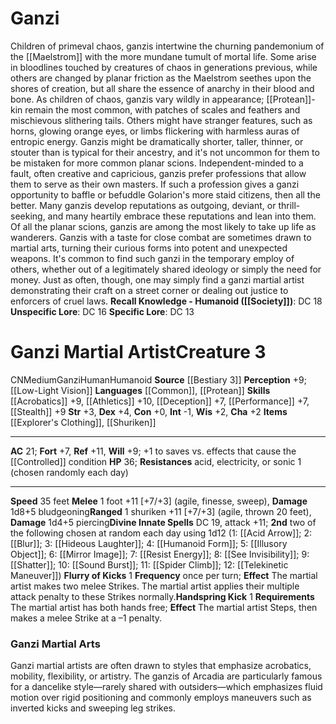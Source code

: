 ﻿---
ac: '21'
alignment: CN
all_resistance: null
burrow_speed: null
charisma: '+2'
climb_speed: null
constitution: '+0'
creature_ability:
- Flurry of Kicks
- Handspring Kick
creature_family: '[[DATABASE/monsterfamily/Planar Scion|Planar Scion]]'
description: "Children of primeval chaos, ganzis intertwine the churning pandemonium\
  \ of the [[DATABASE/plane/Maelstrom|Maelstrom]] with the more mundane tumult of\
  \ mortal life. Some arise in bloodlines touched by creatures of chaos in generations\
  \ previous, while others are changed by planar friction as the Maelstrom seethes\
  \ upon the shores of creation, but all share the essence of anarchy in their blood\
  \ and bone.<br/><br/> As children of chaos, ganzis vary wildly in appearance; [[DATABASE/monsterfamily/Protean|protean]]\
  \ -kin remain the most common, with patches of scales and feathers and mischievous\
  \ slithering tails. Others might have stranger features, such as horns, glowing\
  \ orange eyes, or limbs flickering with harmless auras of entropic energy. Ganzis\
  \ might be dramatically shorter, taller, thinner, or stouter than is typical for\
  \ their ancestry, and it's not uncommon for them to be mistaken for more common\
  \ planar scions.<br/><br/> Independent-minded to a fault, often creative and capricious,\
  \ ganzis prefer professions that allow them to serve as their own masters. If such\
  \ a profession gives a ganzi opportunity to baffle or befuddle Golarion's more staid\
  \ citizens, then all the better. Many ganzis develop reputations as outgoing, deviant,\
  \ or thrill-seeking, and many heartily embrace these reputations and lean into them.\
  \ Of all the planar scions, ganzis are among the most likely to take up life as\
  \ wanderers.<br/><br/> Ganzis with a taste for close combat are sometimes drawn\
  \ to martial arts, turning their curious forms into potent and unexpected weapons.\
  \ It's common to find such ganzi in the temporary employ of others, whether out\
  \ of a legitimately shared ideology or simply the need for money. Just as often,\
  \ though, one may simply find a ganzi martial artist demonstrating their craft on\
  \ a street corner or dealing out justice to enforcers of cruel laws.<br/><br/><b><u>Recall\
  \ Knowledge - Humanoid</u> ( [[DATABASE/skill/Society|Society]] )</b>: DC 18<br/><b><u>Unspecific\
  \ Lore</u></b>: DC 16<br/><b><u>Specific Lore</u></b>: DC 13<div class=\"viewbox\"\
  >{{ viewbox(type=monster, id=1266, name=Ganzi) }}</div><h1 class=\"title\">Ganzi\
  \ Martial Artist<span style=\"margin-left:auto; margin-right:0\">Creature 3</span></h1><span\
  \ class=\"traitalignment\">CN</span><span class=\"traitsize\">Medium</span><span\
  \ class=\"trait\"> [[DATABASE/trait/Ganzi|Ganzi]] </span><span class=\"trait\">\
  \ [[DATABASE/trait/Human|Human]] </span><span class=\"trait\"> [[DATABASE/trait/Humanoid|Humanoid]]\
  \ </span><br/><b>Source</b> [[DATABASE/source/Bestiary 3|Bestiary 3]] <br/><b>Perception</b>\
  \ +9; [[DATABASE/monsterability/Low-Light Vision|low-light vision]] <br/><b>Languages</b>\
  \ [[DATABASE/language/Common|Common]] , [[DATABASE/language/Protean|Protean]] <br/><b>Skills</b>\
  \ [[DATABASE/skill/Acrobatics|Acrobatics]] +9, [[DATABASE/skill/Athletics|Athletics]]\
  \ +10, [[DATABASE/skill/Deception|Deception]] +7, [[DATABASE/skill/Performance|Performance]]\
  \ +7, [[DATABASE/skill/Stealth|Stealth]] +9<br/><b>Str</b> +3, <b>Dex</b> +4, <b>Con</b>\
  \ +0, <b>Int</b> -1, <b>Wis</b> +2, <b>Cha</b> +2<br/><b>Items</b> [[DATABASE/armor/Explorer's\
  \ Clothing|explorer's clothing]] , [[DATABASE/weapon/Shuriken|shuriken (20)]] <hr/><b>AC</b>\
  \ 21; <b>Fort</b> +7, <b>Ref</b> +11, <b>Will</b> +9; +1 to saves vs. effects that\
  \ cause the [[DATABASE/condition/Controlled|controlled]] condition<br/><b>HP</b>\
  \ 36; <b>Resistances</b> acid, electricity, or sonic 1 (chosen randomly each day)<hr/><b>Speed</b>\
  \ 35 feet<br/><span class=\"hanging-indent\"><b>Melee</b> <span aria-label=\"Single\
  \ Action\" class=\"action\" role=\"img\" title=\"Single Action\">[one-action]</span>\
  \  foot +11 [+7/+3] ( [[DATABASE/trait/Agile|agile]] , [[DATABASE/trait/Finesse|finesse]]\
  \ , [[DATABASE/trait/Sweep|sweep]] ), <b>Damage</b> 1d8+5 bludgeoning</span><span\
  \ class=\"hanging-indent\"><b>Ranged</b> <span aria-label=\"Single Action\" class=\"\
  action\" role=\"img\" title=\"Single Action\">[one-action]</span>  shuriken +11\
  \ [+7/+3] ( [[DATABASE/trait/Agile|agile]] , [[DATABASE/trait/Thrown|thrown 20 feet]]\
  \ ), <b>Damage</b> 1d4+5 piercing</span><b>Divine Innate Spells</b> DC 19, attack\
  \ +11; <b>2nd</b> two of the following chosen at random each day using 1d12 (1:\
  \ [[DATABASE/spell/Acid Arrow|acid arrow]] ; 2: [[DATABASE/spell/Blur|blur]] ; 3:\
  \ [[DATABASE/spell/Hideous Laughter|hideous laughter]] ; 4: [[DATABASE/spell/Humanoid\
  \ Form|humanoid form]] ; 5: [[DATABASE/spell/Illusory Object|illusory object]] ;\
  \ 6: [[DATABASE/spell/Mirror Image|mirror image]] ; 7: [[DATABASE/spell/Resist Energy|resist\
  \ energy]] ; 8: [[DATABASE/spell/See Invisibility|see invisibility]] ; 9: [[DATABASE/spell/Shatter|shatter]]\
  \ ; 10: [[DATABASE/spell/Sound Burst|sound burst]] ; 11: [[DATABASE/spell/Spider\
  \ Climb|spider climb]] ; 12: [[DATABASE/spell/Telekinetic Maneuver|telekinetic maneuver]]\
  \ )<br/><span class=\"hanging-indent\"><b>Flurry of Kicks</b> <span aria-label=\"\
  Single Action\" class=\"action\" role=\"img\" title=\"Single Action\">[one-action]</span>\
  \ <b>Frequency</b> once per turn; <b>Effect</b> The martial artist makes two melee\
  \ Strikes. The martial artist applies their multiple attack penalty to these Strikes\
  \ normally.</span><span class=\"hanging-indent\"><b>Handspring Kick</b> <span aria-label=\"\
  Single Action\" class=\"action\" role=\"img\" title=\"Single Action\">[one-action]</span>\
  \ <b>Requirements</b> The martial artist has both hands free; <b>Effect</b> The\
  \ martial artist Steps, then makes a melee Strike at a \u20131 penalty.</span><h3\
  \ class=\"title\"><img alt=\"Sidebar - Additional Lore\" src=\"Images\\Icons\\Sidebar_2_AdditionalLore.png\"\
  \ style=\"height:18px; padding:2px 10px 0px 2px\" title=\"Sidebar - Additional Lore\"\
  /> Ganzi Martial Arts</h3>Ganzi martial artists are often drawn to styles that emphasize\
  \ acrobatics, mobility, flexibility, or artistry. The ganzis of Arcadia are particularly\
  \ famous for a dancelike style\u2014rarely shared with outsiders\u2014which emphasizes\
  \ fluid motion over rigid positioning and commonly employs maneuvers such as inverted\
  \ kicks and sweeping leg strikes."
dexterity: '+4'
element: null
fly_speed: null
fortitude: '+7'
hardness: null
hp: '36'
id: '1266'
immunity: null
intelligence: '-1'
land_speed: '35'
language:
- '[[DATABASE/language/Common|Common]]'
- '[[DATABASE/language/Protean|Protean]]'
level: '3'
max_speed: '35'
name: Ganzi Martial Artist
perception: '+9'
rarity: Common
reflex: '+11'
resistance:
- acid
- electricity
- or sonic 1 (chosen randomly each day)
rus_type_level: null
school: null
sense:
- '[[DATABASE/monsterability/Low-Light Vision|low-light vision]]'
size: Medium
skill:
- '[[DATABASE/skill/Athletics|Athletics]] +10'
- '[[DATABASE/skill/Acrobatics|Acrobatics]] +9'
- '[[DATABASE/skill/Deception|Deception]] +7'
- '[[DATABASE/skill/Performance|Performance]] +7'
- '[[DATABASE/skill/Stealth|Stealth]] +9'
source: '[[DATABASE/source/Bestiary 3|Bestiary 3]]'
speed:
- 35 feet
spell:
- '[[DATABASE/spell/Acid Arrow|Acid Arrow]]'
strength: '+3'
strength_req: '3'
strongest_save:
- Reflex
swim_speed: null
trait:
- '[[DATABASE/trait/Ganzi|Ganzi]]'
- '[[DATABASE/trait/Human|Human]]'
- '[[DATABASE/trait/Humanoid|Humanoid]]'
type: Creature
vision: Low-light vision
weakest_save:
- Fortitude
weakness: null
will: '+9'
wisdom: '+2'

---
# Ganzi

Children of primeval chaos, ganzis intertwine the churning pandemonium of the [[Maelstrom]] with the more mundane tumult of mortal life. Some arise in bloodlines touched by creatures of chaos in generations previous, while others are changed by planar friction as the Maelstrom seethes upon the shores of creation, but all share the essence of anarchy in their blood and bone.
 As children of chaos, ganzis vary wildly in appearance; [[Protean]]-kin remain the most common, with patches of scales and feathers and mischievous slithering tails. Others might have stranger features, such as horns, glowing orange eyes, or limbs flickering with harmless auras of entropic energy. Ganzis might be dramatically shorter, taller, thinner, or stouter than is typical for their ancestry, and it's not uncommon for them to be mistaken for more common planar scions.
 Independent-minded to a fault, often creative and capricious, ganzis prefer professions that allow them to serve as their own masters. If such a profession gives a ganzi opportunity to baffle or befuddle Golarion's more staid citizens, then all the better. Many ganzis develop reputations as outgoing, deviant, or thrill-seeking, and many heartily embrace these reputations and lean into them. Of all the planar scions, ganzis are among the most likely to take up life as wanderers.
 Ganzis with a taste for close combat are sometimes drawn to martial arts, turning their curious forms into potent and unexpected weapons. It's common to find such ganzi in the temporary employ of others, whether out of a legitimately shared ideology or simply the need for money. Just as often, though, one may simply find a ganzi martial artist demonstrating their craft on a street corner or dealing out justice to enforcers of cruel laws.
**Recall Knowledge - Humanoid ([[Society]])**: DC 18
**Unspecific Lore**: DC 16
**Specific Lore**: DC 13

# Ganzi Martial Artist<span class="item-type">Creature 3</span>

<span class="trait-alignment item-trait">CN</span><span class="trait-size item-trait">Medium</span><span class="item-trait">Ganzi</span><span class="item-trait">Human</span><span class="item-trait">Humanoid</span>
**Source** [[Bestiary 3]]
**Perception** +9; [[Low-Light Vision]]
**Languages** [[Common]], [[Protean]]
**Skills** [[Acrobatics]] +9, [[Athletics]] +10, [[Deception]] +7, [[Performance]] +7, [[Stealth]] +9
**Str** +3, **Dex** +4, **Con** +0, **Int** -1, **Wis** +2, **Cha** +2
**Items** [[Explorer's Clothing]], [[Shuriken]]

---
**AC** 21; **Fort** +7, **Ref** +11, **Will** +9; +1 to saves vs. effects that cause the [[Controlled]] condition
**HP** 36; **Resistances** acid, electricity, or sonic 1 (chosen randomly each day)

---
**Speed** 35 feet
<span class="in-box-ability">**Melee** <span class="action-icon">1</span> foot +11 [+7/+3] (agile, finesse, sweep), **Damage** 1d8+5 bludgeoning</span><span class="in-box-ability">**Ranged** <span class="action-icon">1</span> shuriken +11 [+7/+3] (agile, thrown 20 feet), **Damage** 1d4+5 piercing</span>**Divine Innate Spells** DC 19, attack +11; **2nd** two of the following chosen at random each day using 1d12 (1: [[Acid Arrow]]; 2: [[Blur]]; 3: [[Hideous Laughter]]; 4: [[Humanoid Form]]; 5: [[Illusory Object]]; 6: [[Mirror Image]]; 7: [[Resist Energy]]; 8: [[See Invisibility]]; 9: [[Shatter]]; 10: [[Sound Burst]]; 11: [[Spider Climb]]; 12: [[Telekinetic Maneuver]])
<span class="in-box-ability">**Flurry of Kicks** <span class="action-icon">1</span> **Frequency** once per turn; **Effect** The martial artist makes two melee Strikes. The martial artist applies their multiple attack penalty to these Strikes normally.</span><span class="in-box-ability">**Handspring Kick** <span class="action-icon">1</span> **Requirements** The martial artist has both hands free; **Effect** The martial artist Steps, then makes a melee Strike at a –1 penalty.</span>

###  Ganzi Martial Arts

Ganzi martial artists are often drawn to styles that emphasize acrobatics, mobility, flexibility, or artistry. The ganzis of Arcadia are particularly famous for a dancelike style—rarely shared with outsiders—which emphasizes fluid motion over rigid positioning and commonly employs maneuvers such as inverted kicks and sweeping leg strikes.